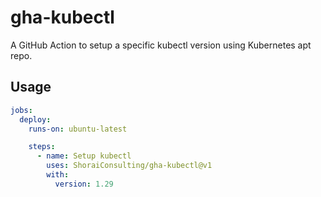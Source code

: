 # gha-kubectl

A GitHub Action to setup a specific kubectl version using Kubernetes apt repo.

## Usage

```yaml
jobs:
  deploy:
    runs-on: ubuntu-latest

    steps:
      - name: Setup kubectl
        uses: ShoraiConsulting/gha-kubectl@v1
        with:
          version: 1.29
```